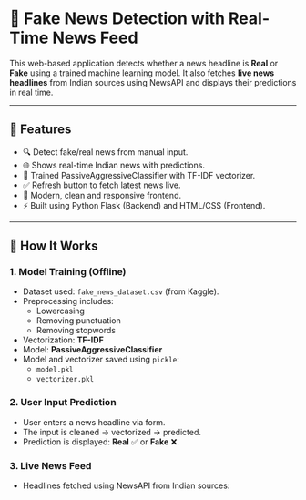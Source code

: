 # 📰 Fake News Detection with Real-Time News Feed

This web-based application detects whether a news headline is **Real** or **Fake** using a trained machine learning model. It also fetches **live news headlines** from Indian sources using NewsAPI and displays their predictions in real time.

---

## 📌 Features

- 🔍 Detect fake/real news from manual input.
- 🌐 Shows real-time Indian news with predictions.
- 🧠 Trained PassiveAggressiveClassifier with TF-IDF vectorizer.
- ✅ Refresh button to fetch latest news live.
- 🎨 Modern, clean and responsive frontend.
- ⚡ Built using Python Flask (Backend) and HTML/CSS (Frontend).

---

## 🧠 How It Works

### 1. **Model Training** (Offline)
- Dataset used: `fake_news_dataset.csv` (from Kaggle).
- Preprocessing includes:
  - Lowercasing
  - Removing punctuation
  - Removing stopwords
- Vectorization: **TF-IDF**
- Model: **PassiveAggressiveClassifier**
- Model and vectorizer saved using `pickle`:
  - `model.pkl`
  - `vectorizer.pkl`

### 2. **User Input Prediction**
- User enters a news headline via form.
- The input is cleaned → vectorized → predicted.
- Prediction is displayed: **Real** ✅ or **Fake** ❌.

### 3. **Live News Feed**
- Headlines fetched using NewsAPI from Indian sources:
